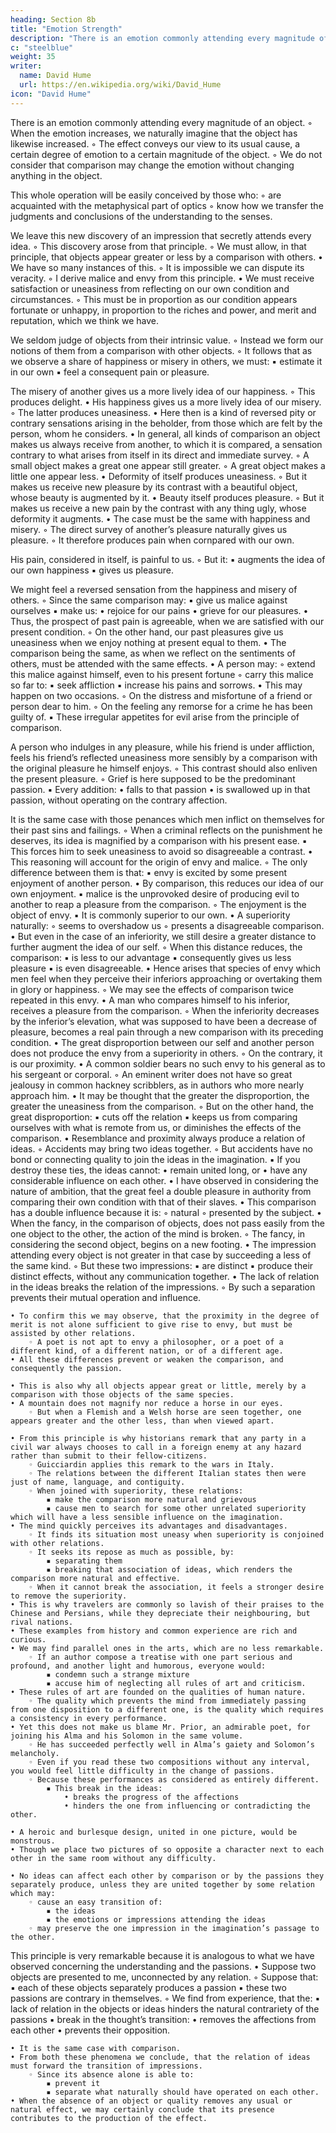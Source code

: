 ```yaml
---
heading: Section 8b
title: "Emotion Strength"
description: "There is an emotion commonly attending every magnitude of an object."
c: "steelblue"
weight: 35
writer:
  name: David Hume
  url: https://en.wikipedia.org/wiki/David_Hume
icon: "David Hume"
---
```




There is an emotion commonly attending every magnitude of an object.
        ◦ When the emotion increases, we naturally imagine that the object has likewise increased.
        ◦ The effect conveys our view to its usual cause, a certain degree of emotion to a certain magnitude of the object.
        ◦ We do not consider that comparison may change the emotion without changing anything in the object.

This whole operation will be easily conceived by those who:
        ◦ are acquainted with the metaphysical part of optics
        ◦ know how we transfer the judgments and conclusions of the understanding to the senses.

We leave this new discovery of an impression that secretly attends every idea.
        ◦ This discovery arose from that principle.
        ◦ We must allow, in that principle, that objects appear greater or less by a comparison with others.
    • We have so many instances of this.
        ◦ It is impossible we can dispute its veracity.
        ◦ I derive malice and envy from this principle.
    • We must receive satisfaction or uneasiness from reflecting on our own condition and circumstances.
        ◦ This must be in proportion as our condition appears fortunate or unhappy, in proportion to the riches and power, and merit and reputation, which we think we have.

We seldom judge of objects from their intrinsic value.
        ◦ Instead we form our notions of them from a comparison with other objects.
        ◦ It follows that as we observe a share of happiness or misery in others, we must:
            ▪ estimate it in our own
            ▪ feel a consequent pain or pleasure.

The misery of another gives us a more lively idea of our happiness.
        ◦ This produces delight.
    • His happiness gives us a more lively idea of our misery.
        ◦ The latter produces uneasiness.
    • Here then is a kind of reversed pity or contrary sensations arising in the beholder, from those which are felt by the person, whom he considers.
    • In general, all kinds of comparison an object makes us always receive from another, to which it is compared, a sensation contrary to what arises from itself in its direct and immediate survey.
        ◦ A small object makes a great one appear still greater.
        ◦ A great object makes a little one appear less.
    • Deformity of itself produces uneasiness.
        ◦ But it makes us receive new pleasure by its contrast with a beautiful object, whose beauty is augmented by it.
    • Beauty itself produces pleasure.
        ◦ But it makes us receive a new pain by the contrast with any thing ugly, whose deformity it augments.
    • The case must be the same with happiness and misery.
        ◦ The direct survey of another’s pleasure naturally gives us pleasure.
        ◦ It therefore produces pain when cornpared with our own.

His pain, considered in itself, is painful to us.
        ◦ But it:
            ▪ augments the idea of our own happiness
            ▪ gives us pleasure.

We might feel a reversed sensation from the happiness and misery of others.
        ◦ Since the same comparison may:
            ▪ give us malice against ourselves
            ▪ make us:
                • rejoice for our pains
                • grieve for our pleasures.
    • Thus, the prospect of past pain is agreeable, when we are satisfied with our present condition.
        ◦ On the other hand, our past pleasures give us uneasiness when we enjoy nothing at present equal to them.
    • The comparison being the same, as when we reflect on the sentiments of others, must be attended with the same effects.
    • A person may:
        ◦ extend this malice against himself, even to his present fortune
        ◦ carry this malice so far to:
            ▪ seek affliction
            ▪ increase his pains and sorrows.
    • This may happen on two occasions.
        ◦ On the distress and misfortune of a friend or person dear to him.
        ◦ On the feeling any remorse for a crime he has been guilty of.
            ▪ These irregular appetites for evil arise from the principle of comparison.

A person who indulges in any pleasure, while his friend is under affliction, feels his friend’s reflected uneasiness more sensibly by a comparison with the original pleasure he himself enjoys.
        ◦ This contrast should also enliven the present pleasure.
        ◦ Grief is here supposed to be the predominant passion.
            ▪ Every addition:
                • falls to that passion
                • is swallowed up in that passion, without operating on the contrary affection.

It is the same case with those penances which men inflict on themselves for their past sins and failings.
        ◦ When a criminal reflects on the punishment he deserves, its idea is magnified by a comparison with his present ease.
            ▪ This forces him to seek uneasiness to avoid so disagreeable a contrast.
    • This reasoning will account for the origin of envy and malice.
        ◦ The only difference between them is that:
            ▪ envy is excited by some present enjoyment of another person.
                • By comparison, this reduces our idea of our own enjoyment.
            ▪ malice is the unprovoked desire of producing evil to another to reap a pleasure from the comparison.
        ◦ The enjoyment is the object of envy.
            ▪ It is commonly superior to our own.
    • A superiority naturally:
        ◦ seems to overshadow us
        ◦ presents a disagreeable comparison.
    • But even in the case of an inferiority, we still desire a greater distance to further augment the idea of our self.
        ◦ When this distance reduces, the comparison:
            ▪ is less to our advantage
            ▪ consequently gives us less pleasure
            ▪ is even disagreeable.
    • Hence arises that species of envy which men feel when they perceive their inferiors approaching or overtaking them in glory or happiness.
        ◦ We may see the effects of comparison twice repeated in this envy.
    • A man who compares himself to his inferior, receives a pleasure from the comparison.
        ◦ When the inferiority decreases by the inferior’s elevation, what was supposed to have been a  decrease of pleasure, becomes a real pain through a new comparison with its preceding condition.
    • The great disproportion between our self and another person does not produce the envy from a superiority in others.
        ◦ On the contrary, it is our proximity.
    • A common soldier bears no such envy to his general as to his sergeant or corporal.
        ◦ An eminent writer does not have so great jealousy in common hackney scribblers, as in authors who more nearly approach him.
    • It may be thought that the greater the disproportion, the greater the uneasiness from the comparison.
        ◦ But on the other hand, the great disproportion:
            ▪ cuts off the relation
            ▪ keeps us from comparing ourselves with what is remote from us, or diminishes the effects of the comparison.
    • Resemblance and proximity always produce a relation of ideas.
        ◦ Accidents may bring two ideas together.
        ◦ But accidents have no bond or connecting quality to join the ideas in the imagination.
            ▪ If you destroy these ties, the ideas cannot:
                • remain united long, or
                • have any considerable influence on each other.
    • I have observed in considering the nature of ambition, that the great feel a double pleasure in authority from comparing their own condition with that of their slaves.
    • This comparison has a double influence because it is:
        ◦ natural
        ◦ presented by the subject.
    • When the fancy, in the comparison of objects, does not pass easily from the one object to the other, the action of the mind is broken.
        ◦ The fancy, in considering the second object, begins on a new footing.
    • The impression attending every object is not greater in that case by succeeding a less of the same kind.
        ◦ But these two impressions:
            ▪ are distinct
            ▪ produce their distinct effects, without any communication together.
    • The lack of relation in the ideas breaks the relation of the impressions.
        ◦ By such a separation prevents their mutual operation and influence.
 
    • To confirm this we may observe, that the proximity in the degree of merit is not alone sufficient to give rise to envy, but must be assisted by other relations.
        ◦ A poet is not apt to envy a philosopher, or a poet of a different kind, of a different nation, or of a different age.
    • All these differences prevent or weaken the comparison, and consequently the passion.
 
    • This is also why all objects appear great or little, merely by a comparison with those objects of the same species.
    • A mountain does not magnify nor reduce a horse in our eyes.
        ◦ But when a Flemish and a Welsh horse are seen together, one appears greater and the other less, than when viewed apart.
 
    • From this principle is why historians remark that any party in a civil war always chooses to call in a foreign enemy at any hazard rather than submit to their fellow-citizens.
        ◦ Guicciardin applies this remark to the wars in Italy.
        ◦ The relations between the different Italian states then were just of name, language, and contiguity.
        ◦ When joined with superiority, these relations:
            ▪ make the comparison more natural and grievous
            ▪ cause men to search for some other unrelated superiority which will have a less sensible influence on the imagination.
    • The mind quickly perceives its advantages and disadvantages.
        ◦ It finds its situation most uneasy when superiority is conjoined with other relations.
        ◦ It seeks its repose as much as possible, by:
            ▪ separating them
            ▪ breaking that association of ideas, which renders the comparison more natural and effective.
        ◦ When it cannot break the association, it feels a stronger desire to remove the superiority.
    • This is why travelers are commonly so lavish of their praises to the Chinese and Persians, while they depreciate their neighbouring, but rival nations.
    • These examples from history and common experience are rich and curious.
    • We may find parallel ones in the arts, which are no less remarkable.
        ◦ If an author compose a treatise with one part serious and profound, and another light and humorous, everyone would:
            ▪ condemn such a strange mixture
            ▪ accuse him of neglecting all rules of art and criticism.
    • These rules of art are founded on the qualities of human nature.
        ◦ The quality which prevents the mind from immediately passing from one disposition to a different one, is the quality which requires a consistency in every performance.
    • Yet this does not make us blame Mr. Prior, an admirable poet, for joining his Alma and his Solomon in the same volume.
        ◦ He has succeeded perfectly well in Alma’s gaiety and Solomon’s melancholy.
        ◦ Even if you read these two compositions without any interval, you would feel little difficulty in the change of passions.
        ◦ Because these performances as considered as entirely different.
            ▪ This break in the ideas:
                • breaks the progress of the affections
                • hinders the one from influencing or contradicting the other.
 
    • A heroic and burlesque design, united in one picture, would be monstrous.
    • Though we place two pictures of so opposite a character next to each other in the same room without any difficulty.
 
    • No ideas can affect each other by comparison or by the passions they separately produce, unless they are united together by some relation which may:
        ◦ cause an easy transition of:
            ▪ the ideas
            ▪ the emotions or impressions attending the ideas
        ◦ may preserve the one impression in the imagination’s passage to the other.

This principle is very remarkable because it is analogous to what we have observed concerning the understanding and the passions.
    • Suppose two objects are presented to me, unconnected by any relation.
        ◦ Suppose that:
            ▪ each of these objects separately produces a passion
            ▪ these two passions are contrary in themselves.
        ◦ We find from experience, that the:
            ▪ lack of relation in the objects or ideas hinders the natural contrariety of the passions
            ▪ break in the thought’s transition:
                • removes the affections from each other
                • prevents their opposition.
 
    • It is the same case with comparison.
    • From both these phenomena we conclude, that the relation of ideas must forward the transition of impressions.
        ◦ Since its absence alone is able to:
            ▪ prevent it
            ▪ separate what naturally should have operated on each other.
    • When the absence of an object or quality removes any usual or natural effect, we may certainly conclude that its presence contributes to the production of the effect.

